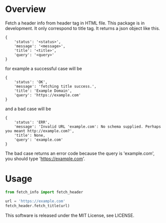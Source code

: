 # Overview
 Fetch a header info from header tag in HTML file. This package is in development. It only correspond to title tag.
 It returns a json object like this.
```
{
    'status': '<status>',
    'message': '<message>',
    'title': '<title>',
    'query': '<query>'
}
```
for example a successful case will be
```
{
    'status': 'OK',
    'message': 'fetching title success.',
    'title': 'Example Domain',
    'query': 'https://example.com'
}
```
and a bad case will be
```
{
    'status': 'ERR',
    'message': 'Invalid URL 'example.com': No schema supplied. Perhaps you meant http://example.com?',
    'title': None,
    'query': 'example.com'
}
```
The bad case returns an error code because the query is 'example.com', you should type 'https://example.com'.
# Usage
```py
from fetch_info import fetch_header

url = 'https://example.com'
fetch_header.fetch_title(url)
```


This software is released under the MIT License, see LICENSE.